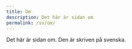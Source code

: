 ```yaml
---
title: Om
description: Det här är sidan om
permalink: /sv/om/
---
```


Det här är sidan om. Den är skriven på svenska.